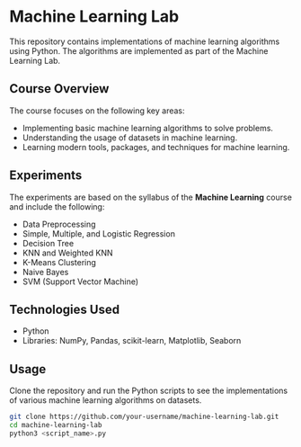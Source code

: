 # Machine Learning Lab

This repository contains implementations of machine learning algorithms using Python. The algorithms are implemented as part of the Machine Learning Lab.

## Course Overview

The course focuses on the following key areas:
- Implementing basic machine learning algorithms to solve problems.
- Understanding the usage of datasets in machine learning.
- Learning modern tools, packages, and techniques for machine learning.

## Experiments

The experiments are based on the syllabus of the **Machine Learning** course and include the following:
- Data Preprocessing
- Simple, Multiple, and Logistic Regression
- Decision Tree
- KNN and Weighted KNN
- K-Means Clustering
- Naive Bayes
- SVM (Support Vector Machine)

## Technologies Used

- Python
- Libraries: NumPy, Pandas, scikit-learn, Matplotlib, Seaborn


## Usage

Clone the repository and run the Python scripts to see the implementations of various machine learning algorithms on datasets.

```bash
git clone https://github.com/your-username/machine-learning-lab.git
cd machine-learning-lab
python3 <script_name>.py
